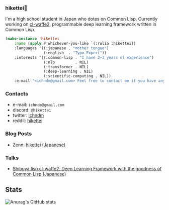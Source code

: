 ### hikettei🌙

I'm a high school student in Japan who dotes on Common Lisp. Currently working on [cl-waffe2](https://github.com/hikettei/cl-waffe2), programmable deep learning framework written in Common Lisp.

```lisp
(make-instance 'hikettei
    :name (apply #'whichever-you-like `(:rulia :hikettei))
    :languages '((:japanese . "mother tongue")
                 (:english  . "Typo Expert"))
    :interests '((:common-lisp . "I have 2~3 years of experience")
                 (:nlp         . NIL)
                 (:transformer . NIL)
                 (:deep-learning . NIL)
                 (:scientific-computing . NIL))
    :e-mail "<ichndm@gmail.com> Feel free to contact me if you have any :)")
```

### Contacts

- e-mail: `ichndm@gmail.com`
- discord: `@hikettei`
- twitter: [ichndm](https://twitter.com/ichndm)
- reddit: [hikettei](https://www.reddit.com/user/hikettei)

### Blog Posts

- Zenn:   [hikettei (Japanese)](https://zenn.dev/hikettei)

### Talks

- [Shibuya.lisp cl-waffe2, Deep Learning Framework with the goodness of Common Lisp (Japanese)](https://youtu.be/VYLVd815rX4?si=LzYxy7DL3byFqWX)

## Stats

![Anurag's GitHub stats](https://github-readme-stats.vercel.app/api?username=hikettei&show_icons=true&theme=graywhite&count_private=true)

